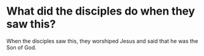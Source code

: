 # What did the disciples do when they saw this?

When the disciples saw this, they worshiped Jesus and said that he was the Son of God.
